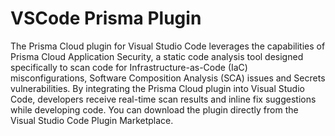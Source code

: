 # VSCode Prisma Plugin
The Prisma Cloud plugin for Visual Studio Code leverages the capabilities of Prisma Cloud Application Security, a static code analysis tool designed specifically to scan code for Infrastructure-as-Code (IaC) misconfigurations, Software Composition Analysis (SCA) issues and Secrets vulnerabilities.
By integrating the Prisma Cloud plugin into Visual Studio Code, developers receive real-time scan results and inline fix suggestions while developing code. You can download the plugin directly from the Visual Studio Code Plugin Marketplace.

